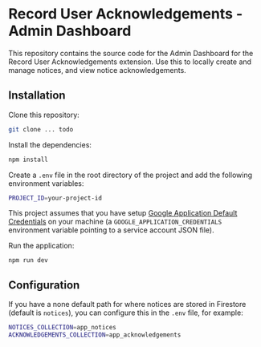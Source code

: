# Record User Acknowledgements - Admin Dashboard

This repository contains the source code for the Admin Dashboard for the Record User Acknowledgements extension. Use this to locally create and manage notices, and view notice acknowledgements.

## Installation

Clone this repository:

```bash
git clone ... todo
```

Install the dependencies:

```bash
npm install
```

Create a `.env` file in the root directory of the project and add the following environment variables:

```bash
PROJECT_ID=your-project-id
```

This project assumes that you have setup [Google Application Default Credentials](https://firebase.google.com/docs/admin/setup) on your machine (a `GOOGLE_APPLICATION_CREDENTIALS` environment variable pointing to a service account JSON file).

Run the application:

```
npm run dev
```

## Configuration

If you have a none default path for where notices are stored in Firestore (default is `notices`), you can configure this in the `.env` file, for example:

```bash
NOTICES_COLLECTION=app_notices
ACKNOWLEDGEMENTS_COLLECTION=app_acknowledgements
```
